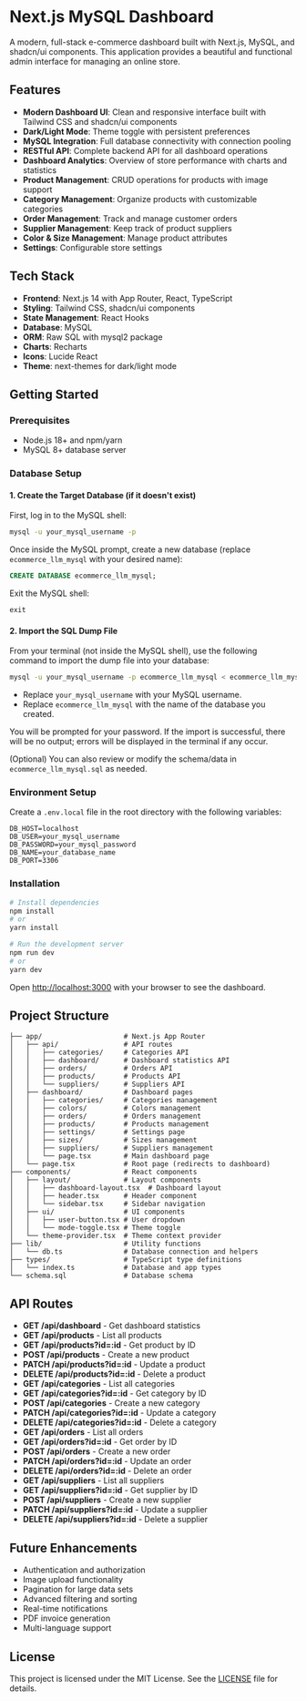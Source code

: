 # Next.js MySQL Dashboard

A modern, full-stack e-commerce dashboard built with Next.js, MySQL, and shadcn/ui components. This application provides a beautiful and functional admin interface for managing an online store.

## Features

- **Modern Dashboard UI**: Clean and responsive interface built with Tailwind CSS and shadcn/ui components
- **Dark/Light Mode**: Theme toggle with persistent preferences
- **MySQL Integration**: Full database connectivity with connection pooling
- **RESTful API**: Complete backend API for all dashboard operations
- **Dashboard Analytics**: Overview of store performance with charts and statistics
- **Product Management**: CRUD operations for products with image support
- **Category Management**: Organize products with customizable categories
- **Order Management**: Track and manage customer orders
- **Supplier Management**: Keep track of product suppliers
- **Color & Size Management**: Manage product attributes
- **Settings**: Configurable store settings

## Tech Stack

- **Frontend**: Next.js 14 with App Router, React, TypeScript
- **Styling**: Tailwind CSS, shadcn/ui components
- **State Management**: React Hooks
- **Database**: MySQL
- **ORM**: Raw SQL with mysql2 package
- **Charts**: Recharts
- **Icons**: Lucide React
- **Theme**: next-themes for dark/light mode

## Getting Started

### Prerequisites

- Node.js 18+ and npm/yarn
- MySQL 8+ database server

### Database Setup

#### 1. Create the Target Database (if it doesn't exist)

First, log in to the MySQL shell:

```sh
mysql -u your_mysql_username -p
```

Once inside the MySQL prompt, create a new database (replace `ecommerce_llm_mysql` with your desired name):

```sql
CREATE DATABASE ecommerce_llm_mysql;
```

Exit the MySQL shell:

```sql
exit
```

#### 2. Import the SQL Dump File

From your terminal (not inside the MySQL shell), use the following command to import the dump file into your database:

```sh
mysql -u your_mysql_username -p ecommerce_llm_mysql < ecommerce_llm_mysql.sql
```

- Replace `your_mysql_username` with your MySQL username.
- Replace `ecommerce_llm_mysql` with the name of the database you created.

You will be prompted for your password. If the import is successful, there will be no output; errors will be displayed in the terminal if any occur.

(Optional) You can also review or modify the schema/data in `ecommerce_llm_mysql.sql` as needed.

### Environment Setup

Create a `.env.local` file in the root directory with the following variables:

```
DB_HOST=localhost
DB_USER=your_mysql_username
DB_PASSWORD=your_mysql_password
DB_NAME=your_database_name
DB_PORT=3306
```

### Installation

```bash
# Install dependencies
npm install
# or
yarn install

# Run the development server
npm run dev
# or
yarn dev
```

Open [http://localhost:3000](http://localhost:3000) with your browser to see the dashboard.

## Project Structure

```
├── app/                    # Next.js App Router
│   ├── api/                # API routes
│   │   ├── categories/     # Categories API
│   │   ├── dashboard/      # Dashboard statistics API
│   │   ├── orders/         # Orders API
│   │   ├── products/       # Products API
│   │   └── suppliers/      # Suppliers API
│   ├── dashboard/          # Dashboard pages
│   │   ├── categories/     # Categories management
│   │   ├── colors/         # Colors management
│   │   ├── orders/         # Orders management
│   │   ├── products/       # Products management
│   │   ├── settings/       # Settings page
│   │   ├── sizes/          # Sizes management
│   │   ├── suppliers/      # Suppliers management
│   │   └── page.tsx        # Main dashboard page
│   └── page.tsx            # Root page (redirects to dashboard)
├── components/             # React components
│   ├── layout/             # Layout components
│   │   ├── dashboard-layout.tsx  # Dashboard layout
│   │   ├── header.tsx      # Header component
│   │   └── sidebar.tsx     # Sidebar navigation
│   ├── ui/                 # UI components
│   │   ├── user-button.tsx # User dropdown
│   │   └── mode-toggle.tsx # Theme toggle
│   └── theme-provider.tsx  # Theme context provider
├── lib/                    # Utility functions
│   └── db.ts               # Database connection and helpers
├── types/                  # TypeScript type definitions
│   └── index.ts            # Database and app types
└── schema.sql              # Database schema
```

## API Routes

- **GET /api/dashboard** - Get dashboard statistics
- **GET /api/products** - List all products
- **GET /api/products?id=:id** - Get product by ID
- **POST /api/products** - Create a new product
- **PATCH /api/products?id=:id** - Update a product
- **DELETE /api/products?id=:id** - Delete a product
- **GET /api/categories** - List all categories
- **GET /api/categories?id=:id** - Get category by ID
- **POST /api/categories** - Create a new category
- **PATCH /api/categories?id=:id** - Update a category
- **DELETE /api/categories?id=:id** - Delete a category
- **GET /api/orders** - List all orders
- **GET /api/orders?id=:id** - Get order by ID
- **POST /api/orders** - Create a new order
- **PATCH /api/orders?id=:id** - Update an order
- **DELETE /api/orders?id=:id** - Delete an order
- **GET /api/suppliers** - List all suppliers
- **GET /api/suppliers?id=:id** - Get supplier by ID
- **POST /api/suppliers** - Create a new supplier
- **PATCH /api/suppliers?id=:id** - Update a supplier
- **DELETE /api/suppliers?id=:id** - Delete a supplier

## Future Enhancements

- Authentication and authorization
- Image upload functionality
- Pagination for large data sets
- Advanced filtering and sorting
- Real-time notifications
- PDF invoice generation
- Multi-language support

## License

This project is licensed under the MIT License. See the [LICENSE](./LICENSE) file for details.
